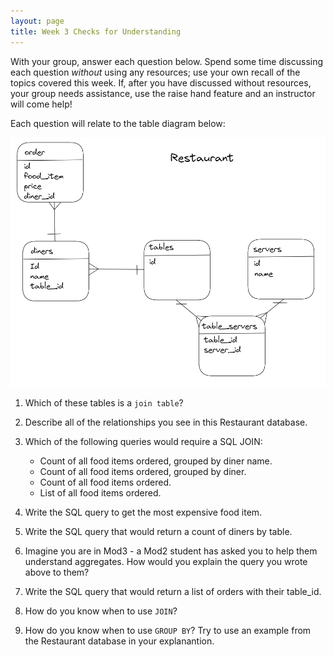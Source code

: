 ```yaml
---
layout: page
title: Week 3 Checks for Understanding
---
```


With your group, answer each question below.  Spend some time discussing each question _without_ using any resources; use your own recall of the topics covered this week.  If, after you have discussed without resources, your group needs assistance, use the raise hand feature and an instructor will come help!

Each question will relate to the table diagram below:

![](/assets/images/module2/Week3/restaurant-diagram.png)

1. Which of these tables is a `join table`?

2. Describe all of the relationships you see in this Restaurant database.

3. Which of the following queries would require a SQL JOIN:
    * Count of all food items ordered, grouped by diner name.
    * Count of all food items ordered, grouped by diner.
    * Count of all food items ordered.
    * List of all food items ordered.


4. Write the SQL query to get the most expensive food item.

5. Write the SQL query that would return a count of diners by table.

6. Imagine you are in Mod3 - a Mod2 student has asked you to help them understand aggregates.  How would you explain the query you wrote above to them?

7. Write the SQL query that would return a list of orders with their table_id.

8. How do you know when to use `JOIN`?

9. How do you know when to use `GROUP BY`?  Try to use an example from the Restaurant database in your explanantion.